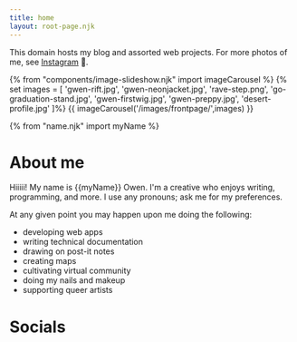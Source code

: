 ```yaml
---
title: home
layout: root-page.njk
---
```


This domain hosts my blog and assorted web projects. For more photos of me, see [Instagram](https://www.instagram.com/gowinnnn/) 🌇.

{% from "components/image-slideshow.njk" import imageCarousel %}
{% set images = [
'gwen-rift.jpg',
'gwen-neonjacket.jpg',
'rave-step.png',
'go-graduation-stand.jpg',
'gwen-firstwig.jpg',
'gwen-preppy.jpg',
'desert-profile.jpg'
]%}
{{ imageCarousel('/images/frontpage/',images) }}

{% from "name.njk" import myName %}

# About me

Hiiiii! My name is {{myName}} Owen. I'm a creative who enjoys writing, programming, and more. I use any pronouns; ask me for my preferences.

At any given point you may happen upon me doing the following:
* developing web apps
* writing technical documentation
* drawing on post-it notes
* creating maps
* cultivating virtual community
* doing my nails and makeup
* supporting queer artists


# Socials